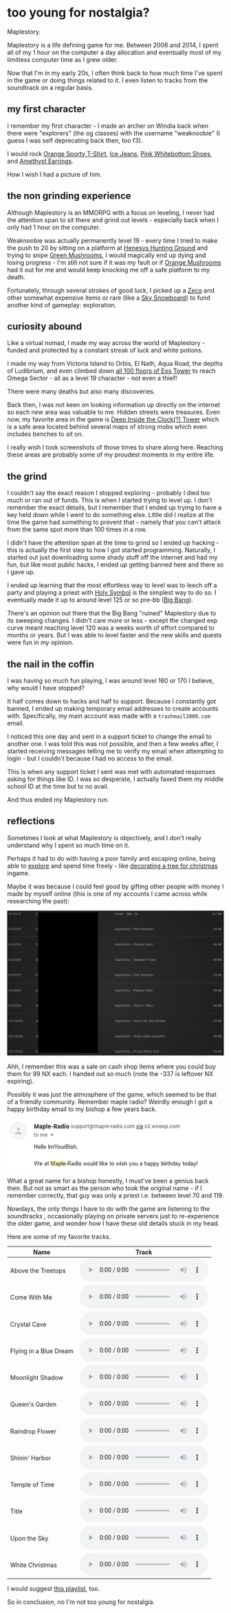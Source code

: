 # too young for nostalgia?

Maplestory.

Maplestory is a life defining game for me. Between 2006 and 2014, I spent all of
my 1 hour on the computer a day allocation and eventually most of my limitless
computer time as I grew older.

Now that I'm in my early 20s, I often think back to how much time I've spent in
the game or doing things related to it. I even listen to tracks from the soundtrack
on a regular basis.

## my first character

I remember my first character - I made an archer on Windia back when there were
"explorers" (the og classes) with the username "weaknoobie" (I guess I was self
deprecating back then, too f3).

I would rock [Orange Sporty T-Shirt](https://global.hidden-street.net/eq/top/orange-sporty-t-shirt-m),
[Ice Jeans](https://global.hidden-street.net/eq/bottom/ice-jeans),
[Pink Whitebottom Shoes](https://global.hidden-street.net/eq/shoes/pink-whitebottom-boots),
and [Amethyst Earrings](https://global.hidden-street.net/eq/earring/amethyst-earrings).

How I wish I had a picture of him.

## the non grinding experience

Although Maplestory is an MMORPG with a focus on leveling, I never had the attention
span to sit there and grind out levels - especially back when I only had 1 hour
on the computer.

Weaknoobie was actually permanently level 19 - every time I tried to make the push
to 20 by sitting on a platform at [Henesys Hunting Ground](https://global.hidden-street.net/map/mini-map/victoria-road-henesys-hunting-ground-i)
and trying to snipe [Green Mushrooms](https://global.hidden-street.net/search/Green%20Mushroom),
I would magically end up dying and losing progress - I'm still not sure if it was
my fault or if [Orange Mushrooms](https://global.hidden-street.net/search/orange%20mushroom)
had it out for me and would keep knocking me off a safe platform to my death.

Fortunately, through several strokes of good luck, I picked up a [Zeco](https://global.hidden-street.net/eq/spear/zeco)
and other somewhat expensive items or rare (like a [Sky Snowboard](https://global.hidden-street.net/eq/polearm/sky-snowboard))
to fund another kind of gameplay: exploration.

## curiosity abound

Like a virtual nomad, I made my way across the world of Maplestory - funded and
protected by a constant streak of luck and white potions.

I made my way from Victoria Island to Orbis, El Nath, Aqua Road, the depths of
Ludibrium, and even climbed down [all 100 floors of Eos Tower](https://global.hidden-street.net/map/mini-map/ludibrium-eos-tower-100th-floor)
to reach Omega Sector - all as a level 19 character - not even a thief!

There were many deaths but also many discoveries.

Back then, I was not keen on looking information up directly on the internet so each
new area was valuable to me. Hidden streets were treasures. Even now, my favorite
area in the game is [Deep Inside the Clock(?) Tower](https://global.hidden-street.net/map/mini-map/ludibrium-deep-inside-of-watch-tower)
which is a safe area located behind several maps of strong mobs which even includes
benches to sit on.

I really wish I took screenshots of those times to share along here. Reaching these
areas are probably some of my proudest moments in my entire life.

## the grind

I couldn't say the exact reason I stopped exploring - probably I died too much or
ran out of funds. This is when I started trying to level up. I don't remember the
exact details, but I remember that I ended up trying to have a key held down while
I went to do something else. Little did I realize at the time the game had something
to prevent that - namely that you can't attack from the same spot more than 100 times
in a row.

I didn't have the attention span at the time to grind so I ended up hacking - this
is actually the first step to how I got started programming. Naturally, I started
out just downloading some shady stuff off the internet and had my fun, but like most
public hacks, I ended up getting banned here and there so I gave up.

I ended up learning that the most effortless way to level was to leech off a party
and playing a priest with [Holy Symbol](https://global.hidden-street.net/search/holy%20symbol)
is the simplest way to do so. I eventually made it up to around level 125 or so pre-bb
([Big Bang](https://maplestory.fandom.com/wiki/MapleStory:_Big_Bang)).

There's an opinion out there that the Big Bang "ruined" Maplestory due to its sweeping
changes. I didn't care more or less - except the changed exp curve meant reaching
level 120 was a weeks worth of effort compared to months or years. But I was able
to level faster and the new skills and quests were fun in my opinion.

## the nail in the coffin

I was having so much fun playing, I was around level 160 or 170 I believe, why would
I have stopped?

It half comes down to hacks and half to support. Because I constantly got banned,
I ended up making temporary email addresses to create accounts with. Specifically,
my main account was made with a `trashmail2009.com` email.

I noticed this one day and sent in a support ticket to change the email to another
one. I was told this was not possible, and then a few weeks after, I started receiving
messages telling me to verify my email when attempting to login - but I couldn't
because I had no access to the email.

This is when any support ticket I sent was met with automated responses asking for
things like ID. I was so desperate, I actually faxed them my middle school ID at
the time but to no avail.

And thus ended my Maplestory run.

## reflections

Sometimes I look at what Maplestory is objectively, and I don't really understand
why I spent so much time on it.

Perhaps it had to do with having a poor family and escaping online, being able to
[explore](#curiosity-abound) and spend time freely - like [decorating a tree for
christmas](http://wayback.hidden-street.net/maps/hshillofchristmas.php) ingame.

Maybe it was because I could feel good by gifting other people with money I made
by myself online (this is one of my accounts I came across while researching the
past):

![nx-purchase-history](/blobs/18/ms.png)

Ahh, I remember this was a sale on cash shop items where you could buy them for
99 NX each. I handed out so much (note the -337 is leftover NX expiring).

Possibly it was just the atmosphere of the game, which seemed to be that of a friendly
community. Remember maple radio? Weirdly enough I got a happy birthday email to
my bishop a few years back.

![maple-radio](/blobs/18/maple-radio.png)

What a great name for a bishop honestly, I must've been a genius back then. But
not as smart as the person who took the original name - if I remember correctly,
that guy was only a priest i.e. between level 70 and 119.

Nowdays, the only things I have to do with the game are listening to the soundtracks
, occasionally playing on private servers just to re-experience the older game,
and wonder how I have these old details stuck in my head.

Here are some of my favorite tracks.

<!--markdownlint-disable line-length -->
| Name                   | Track                                                                                     |
| ---------------------- | ----------------------------------------------------------------------------------------- |
| Above the Treetops     | <audio controls><source src="/blobs/18/AboveTheTreetops.mp3" type="audio/mpeg"></audio>   |
| Come With Me           | <audio controls><source src="/blobs/18/ComeWithMe.mp3" type="audio/mpeg"></audio>         |
| Crystal Cave           | <audio controls><source src="/blobs/18/CrystalCave.mp3" type="audio/mpeg"></audio>        |
| Flying in a Blue Dream | <audio controls><source src="/blobs/18/FlyingInABlueDream.mp3" type="audio/mpeg"></audio> |
| Moonlight Shadow       | <audio controls><source src="/blobs/18/MoonlightShadow.mp3" type="audio/mpeg"></audio>    |
| Queen's Garden         | <audio controls><source src="/blobs/18/QueensGarden.mp3" type="audio/mpeg"></audio>       |
| Raindrop Flower        | <audio controls><source src="/blobs/18/RaindropFlower.mp3" type="audio/mpeg"></audio>     |
| Shinin' Harbor         | <audio controls><source src="/blobs/18/Shinin'Harbor.mp3" type="audio/mpeg"></audio>      |
| Temple of Time         | <audio controls><source src="/blobs/18/TimeTemple.mp3" type="audio/mpeg"></audio>         |
| Title                  | <audio controls><source src="/blobs/18/Title.mp3" type="audio/mpeg"></audio>              |
| Upon the Sky           | <audio controls><source src="/blobs/18/UponTheSky.mp3" type="audio/mpeg"></audio>         |
| White Christmas        | <audio controls><source src="/blobs/18/WhiteChristmas.mp3" type="audio/mpeg"></audio>     |
<!--markdownlint-enable line-length -->

I would suggest [this playlist](https://www.youtube.com/playlist?list=PLARr36qkoiWa2hl6cXnBxNzU_xxLcQXs0),
too.

So in conclusion, no I'm not too young for nostalgia.
